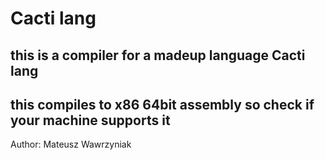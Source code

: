 # Cacti lang
## this is a compiler for a madeup language Cacti lang
## this compiles to x86 64bit assembly so check if your machine supports it

Author: Mateusz Wawrzyniak